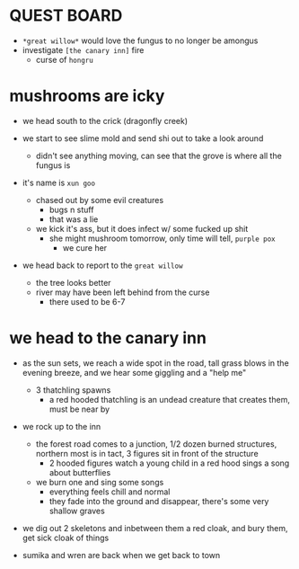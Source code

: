 # QUEST BOARD
- `*great willow*` would love the fungus to no longer be amongus
- investigate `[the canary inn]` fire
    - curse of `hongru`

# mushrooms are icky
- we head south to the crick (dragonfly creek)
- we start to see slime mold and send shi out to take a look around
    - didn't see anything moving, can see that the grove is where all the fungus is

- it's name is `xun goo`
    - chased out by some evil creatures
        - bugs n stuff
        - that was a lie
    - we kick it's ass, but it does infect w/ some fucked up shit
        - she might mushroom tomorrow, only time will tell, `purple pox`
            - we cure her

- we head back to report to the `great willow`
    - the tree looks better
    - river may have been left behind from the curse
        - there used to be 6-7

# we head to the canary inn
- as the sun sets, we reach a wide spot in the road, tall grass blows in the evening breeze, and we hear some giggling and a "help me"
    - 3 thatchling spawns
        - a red hooded thatchling is an undead creature that creates them, must be near by

- we rock up to the inn
    - the forest road comes to a junction, 1/2 dozen burned structures, northern most is in tact, 3 figures sit in front of the structure
        - 2 hooded figures watch a young child in a red hood sings a song about butterflies
    - we burn one and sing some songs
        - everything feels chill and normal
        - they fade into the ground and disappear, there's some very shallow graves

- we dig out 2 skeletons and inbetween them a red cloak, and bury them, get sick cloak of things

- sumika and wren are back when we get back to town




